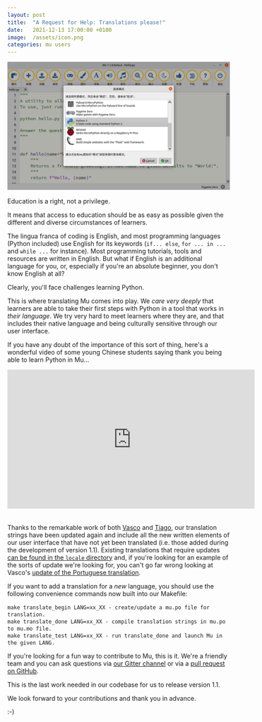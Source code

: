 ```yaml
---
layout: post
title:  "A Request for Help: Translations please!"
date:   2021-12-13 17:00:00 +0100
image:  /assets/icon.png
categories: mu users 
---
```


<img src="/assets/mu_in_chinese.png"/>

Education is a right, not a privilege.

It means that access to education should be as easy as possible given the
different and diverse circumstances of learners.

The lingua franca of coding is
English, and most programming languages (Python included) use English for its
keywords (`if... else`, `for ... in ...` and `while ...` for instance). Most
programming tutorials, tools and resources are written in English. But what if
English is an additional language for you, or, especially if you're an
absolute beginner, you don't know English at all?

Clearly, you'll face challenges learning Python.

This is where translating Mu comes into play. We _care very
deeply_ that learners are able to take their first steps with
Python in a tool that works in _their language_. We try
very hard to meet learners where they are, and that includes their native
language and being culturally sensitive through our user interface.

If you have any doubt of the importance of
this sort of thing, here's a wonderful video of some young Chinese students
saying thank you being able to learn Python in Mu...

<div class="video-container">
<iframe width="560" height="315" src="https://www.youtube-nocookie.com/embed/w3hQglx5Kj0" title="YouTube video player" frameborder="0" allow="accelerometer; autoplay; clipboard-write; encrypted-media; gyroscope; picture-in-picture" allowfullscreen></iframe>
</div><br/>

Thanks to the remarkable work of both [Vasco](https://github.com/xbecas) and
[Tiago](https://github.com/tmontes), our translation strings have been updated
again and include all the new written elements of our user interface that have
not yet been translated (i.e. those added during the development of version
1.1). Existing translations that require updates
[can be found in the `locale` directory](https://github.com/mu-editor/mu/tree/master/mu/locale)
and, if you're looking for an example of the sorts of update we're looking for,
you can't go far wrong looking at Vasco's
[update of the Portuguese translation](https://github.com/mu-editor/mu/pull/1795).

If you want to add a translation for a _new_ language, you should use the
following convenience commands now built into our Makefile:

```
make translate_begin LANG=xx_XX - create/update a mu.po file for translation.
make translate_done LANG=xx_XX - compile translation strings in mu.po to mu.mo file.
make translate_test LANG=xx_XX - run translate_done and launch Mu in the given LANG.
```

If you're looking for a fun way to contribute to Mu, this is it. We're a
friendly team and you can ask questions via
[our Gitter channel](https://gitter.im/mu-editor/general)
or via a 
[pull request on GitHub](https://github.com/mu-editor/mu/pulls).

This is the last work needed in our codebase for us to release version 1.1.

We look forward to your contributions and thank you in advance.

:-)
